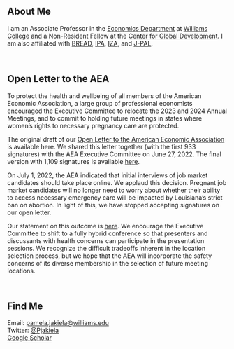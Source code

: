 ## About Me

I am an Associate Professor in the [Economics Department](https://econ.williams.edu/) at [Williams College](https://www.williams.edu/) and a Non-Resident Fellow at the [Center for Global Development](https://www.cgdev.org/).  I am also affiliated with [BREAD](http://ibread.org/bread/), [IPA](http://www.poverty-action.org/), [IZA](https://www.iza.org/person/7796/pamela-jakiela), and [J-PAL](https://www.povertyactionlab.org/person/jakiela).

<br>

## Open Letter to the AEA

To protect the health and wellbeing of all members of the American Economic Association, a large group of professional economists encouraged the Executive Committee to relocate the 2023 and 2024 Annual Meetings, and to commit to holding future meetings in states where women’s rights to necessary pregnancy care are protected.  

The original draft of our [Open Letter to the American Economic Association](AEA-open-letter-women-2022-06-24.pdf) is available here.  We shared this letter together (with the first 933 signatures) with the AEA Executive Committee on June 27, 2022.  The final version with 1,109 signatures is available [here](AEA-open-letter-2022-07-01b.pdf).  

On July 1, 2022, the AEA indicated that initial interviews of job market candidates should take place online. We applaud this decision. Pregnant job market candidates will no longer need to worry about whether their ability to access necessary emergency care will be impacted by Louisiana’s strict ban on abortion. In light of this, we have stopped accepting signatures on our open letter.  

Our statement on this outcome is [here](closure-statement-2022-07-01.pdf).  We encourage the Executive Committee to shift to a fully hybrid conference so that presenters and discussants with health concerns can participate in the presentation sessions. We recognize the difficult tradeoffs inherent in the location selection process, but we hope that the AEA will incorporate the safety concerns of its diverse membership in the selection of future meeting locations.

<br>

## Find Me
Email: [pamela.jakiela@williams.edu](mailto:pamela.jakiela@williams.edu)  
Twitter:  [@Pjakiela](https://twitter.com/pjakiela?lang=en)  
<a href="https://scholar.google.com/citations?user=SPkk2P8AAAAJ">Google Scholar</a>


